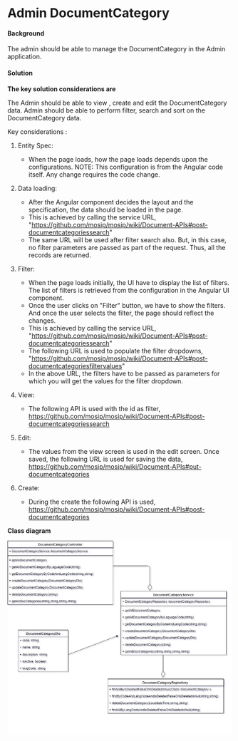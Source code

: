 # Admin DocumentCategory 

#### Background

The admin should be able to manage the DocumentCategory in the Admin application. 

#### Solution

**The key solution considerations are**

The Admin should be able to view , create and edit the DocumentCategory data. Admin should be able to perform filter, search and sort on the DocumentCategory data.

Key considerations : 

1. Entity Spec: 
	- When the page loads, how the page loads depends upon the configurations. NOTE: This configuration is from the Angular code itself. Any change requires the code change.

2. Data loading:
	- After the Angular component decides the layout and the specification, the data should be loaded in the page. 
	- This is achieved by calling the service URL, 
	"https://github.com/mosip/mosip/wiki/Document-APIs#post-documentcategoriessearch"
	- The same URL will be used after filter search also. But, in this case, no filter parameters are passed as part of the request. Thus, all the records are returned. 

3. Filter:
	- When the page loads initially, the UI have to display the list of filters. The list of filters is retrieved from the configuration in the Angular UI component. 
	- Once the user clicks on "Filter" button, we have to show the filters. And once the user selects the filter, the page should reflect the changes.
	- This is achieved by calling the service URL, 
	"https://github.com/mosip/mosip/wiki/Document-APIs#post-documentcategoriessearch"
	- The following URL is used to populate the filter dropdowns, 
	"https://github.com/mosip/mosip/wiki/Document-APIs#post-documentcategoriesfiltervalues"
	- In the above URL, the filters have to be passed as parameters for which you will get the values for the filter dropdown.
	
4. View:
	- The following API is used with the id as filter,
	https://github.com/mosip/mosip/wiki/Document-APIs#post-documentcategoriessearch
	
5. Edit:
	- The values from the view screen is used in the edit screen. Once saved, the following URL is used for saving the data, 
	https://github.com/mosip/mosip/wiki/Document-APIs#put-documentcategories
	
6. Create:
	- During the create the following API is used, 
	https://github.com/mosip/mosip/wiki/Document-APIs#post-documentcategories


**Class diagram**

![Class Diagram](_images/admin-documentcategory.jpg)